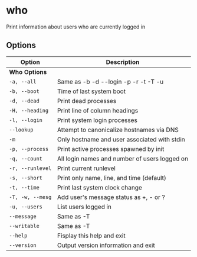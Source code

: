 # who

Print information about users who are currently logged in

## Options

| **Option**   | **Description**   |
| --------------|-------------------|
| **Who Options** |
| `-a, --all` | Same as -b -d --login -p -r -t -T -u |
| `-b, --boot` | Time of last system boot |
| `-d, --dead` | Print dead processes |
| `-H, --heading` | Print line of column headings |
| `-l, --login` | Print system login processes |
| `--lookup` | Attempt to canonicalize hostnames via DNS |
| `-m` | Only hostname and user associated with stdin |
| `-p, --process` | Print active processes spawned by init |
| `-q, --count` | All login names and number of users logged on |
| `-r, --runlevel` | Print current runlevel |
| `-s, --short` | Print only name, line, and time (default) |
| `-t, --time` | Print last system clock change |
| `-T, -w, --mesg` | Add user's message status as +, - or ? |
| `-u, --users` | List users logged in |
| `--message` | Same as -T |
| `--writable` | Same as -T |
| `--help` | Fisplay this help and exit |
| `--version` | Output version information and exit |